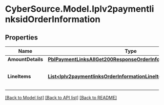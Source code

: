 # CyberSource.Model.Iplv2paymentlinksidOrderInformation
## Properties

Name | Type | Description | Notes
------------ | ------------- | ------------- | -------------
**AmountDetails** | [**PblPaymentLinksAllGet200ResponseOrderInformationAmountDetails**](PblPaymentLinksAllGet200ResponseOrderInformationAmountDetails.md) |  | [optional] 
**LineItems** | [**List&lt;Iplv2paymentlinksOrderInformationLineItems&gt;**](Iplv2paymentlinksOrderInformationLineItems.md) | List of the line items from the order. | 

[[Back to Model list]](../README.md#documentation-for-models) [[Back to API list]](../README.md#documentation-for-api-endpoints) [[Back to README]](../README.md)

